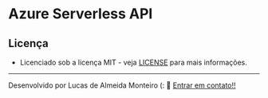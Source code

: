 # Azure Serverless API

## Licença

* Licenciado sob a licença MIT - veja [LICENSE](https://github.com/lucasdealmeidadev/nodejs-serverless-api/blob/main/LICENSE) para mais informações.

----------

Desenvolvido por Lucas de Almeida Monteiro (:  👋  [ Entrar em contato!!](https://www.linkedin.com/in/lucas-almeida-145a4513a)